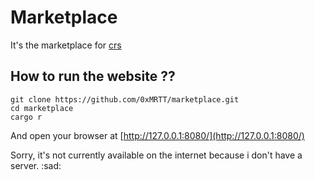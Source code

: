 # Marketplace

It's the marketplace for [crs](https://github.com/0xMRTT/crs)

## How to run the website ??

```
git clone https://github.com/0xMRTT/marketplace.git
cd marketplace
cargo r
```

And open your browser at [http://127.0.0.1:8080/](http://127.0.0.1:8080/)

Sorry, it's not currently available on the internet because i don't have a server. :sad: